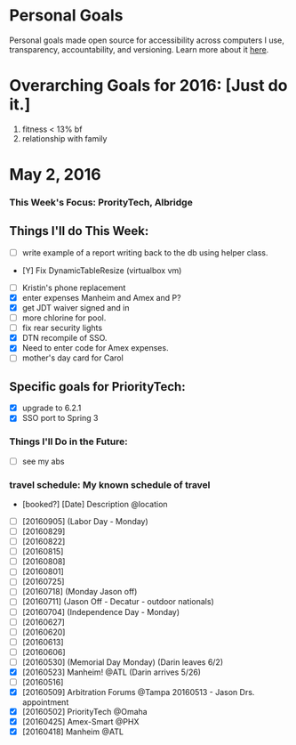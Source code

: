 Personal Goals
==============

Personal goals made open source for accessibility across computers I use, transparency, accountability, and versioning. Learn more about it [here](http://una.github.io/personal-goals-guide/).

# Overarching Goals for 2016: [Just do it.]
1. fitness < 13% bf
2. relationship with family

# May 2, 2016

### This Week's Focus: ProrityTech, Albridge

## Things I'll do This Week:
- [ ] write example of a report writing back to the db using helper class.
- [Y] Fix DynamicTableResize (virtualbox vm)
- [ ] Kristin's phone replacement
- [X] enter expenses Manheim and Amex and P?
- [X] get JDT waiver signed and in
- [ ] more chlorine for pool.
- [ ] fix rear security lights
- [X] DTN recompile of SSO.
- [X] Need to enter code for Amex expenses.
- [ ] mother's day card for Carol

## Specific goals for PriorityTech:
- [X] upgrade to 6.2.1
- [X] SSO port to Spring 3

### Things I'll Do in the Future:

- [ ] see my abs

### travel schedule: My known schedule of travel

- [booked?] [Date] Description @location
- [ ] [20160905] (Labor Day - Monday)
- [ ] [20160829]
- [ ] [20160822]
- [ ] [20160815]
- [ ] [20160808]
- [ ] [20160801]
- [ ] [20160725]
- [ ] [20160718] (Monday Jason off)
- [ ] [20160711] (Jason Off - Decatur - outdoor nationals)
- [ ] [20160704] (Independence Day - Monday)
- [ ] [20160627]
- [ ] [20160620]
- [ ] [20160613]
- [ ] [20160606]
- [ ] [20160530] (Memorial Day Monday)  (Darin leaves 6/2)
- [X] [20160523] Manheim! @ATL (Darin arrives 5/26)
- [ ] [20160516]
- [X] [20160509] Arbitration Forums @Tampa  20160513 - Jason Drs. appointment
- [X] [20160502] PriorityTech @Omaha
- [X] [20160425] Amex-Smart @PHX
- [X] [20160418] Manheim @ATL
